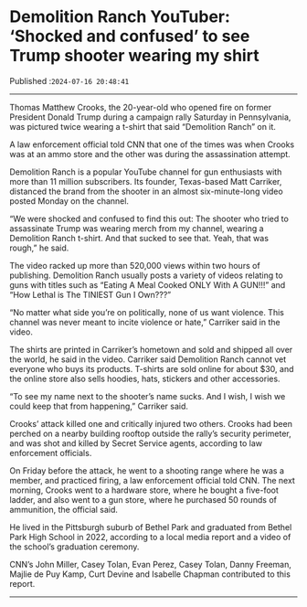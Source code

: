 # Demolition Ranch YouTuber: ‘Shocked and confused’ to see Trump shooter wearing my shirt

Published :`2024-07-16 20:48:41`

---

Thomas Matthew Crooks, the 20-year-old who opened fire on former President Donald Trump during a campaign rally Saturday in Pennsylvania, was pictured twice wearing a t-shirt that said “Demolition Ranch” on it.

A law enforcement official told CNN that one of the times was when Crooks was at an ammo store and the other was during the assassination attempt.

Demolition Ranch is a popular YouTube channel for gun enthusiasts with more than 11 million subscribers. Its founder, Texas-based Matt Carriker, distanced the brand from the shooter in an almost six-minute-long video posted Monday on the channel.

“We were shocked and confused to find this out: The shooter who tried to assassinate Trump was wearing merch from my channel, wearing a Demolition Ranch t-shirt. And that sucked to see that. Yeah, that was rough,” he said.

The video racked up more than 520,000 views within two hours of publishing. Demolition Ranch usually posts a variety of videos relating to guns with titles such as “Eating A Meal Cooked ONLY With A GUN!!!” and “How Lethal is The TINIEST Gun I Own???”

“No matter what side you’re on politically, none of us want violence. This channel was never meant to incite violence or hate,” Carriker said in the video.

The shirts are printed in Carriker’s hometown and sold and shipped all over the world, he said in the video. Carriker said Demolition Ranch cannot vet everyone who buys its products. T-shirts are sold online for about $30, and the online store also sells hoodies, hats, stickers and other accessories.

“To see my name next to the shooter’s name sucks. And I wish, I wish we could keep that from happening,” Carriker said.

Crooks’ attack killed one and critically injured two others. Crooks had been perched on a nearby building rooftop outside the rally’s security perimeter, and was shot and killed by Secret Service agents, according to law enforcement officials.

On Friday before the attack, he went to a shooting range where he was a member, and practiced firing, a law enforcement official told CNN. The next morning, Crooks went to a hardware store, where he bought a five-foot ladder, and also went to a gun store, where he purchased 50 rounds of ammunition, the official said.

He lived in the Pittsburgh suburb of Bethel Park and graduated from Bethel Park High School in 2022, according to a local media report and a video of the school’s graduation ceremony.

CNN’s John Miller, Casey Tolan, Evan Perez, Casey Tolan, Danny Freeman, Majlie de Puy Kamp, Curt Devine and Isabelle Chapman contributed to this report.

---

